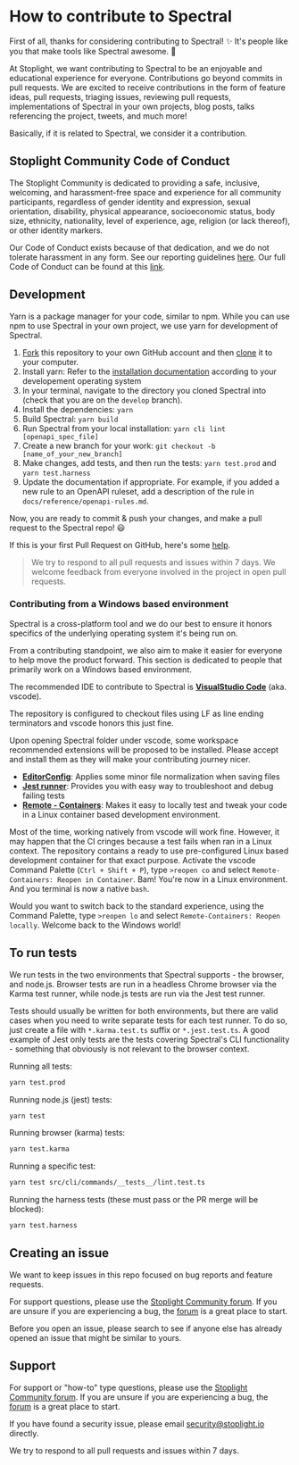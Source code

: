 # How to contribute to Spectral

First of all, thanks for considering contributing to Spectral! ✨ It's people like you that make tools like Spectral awesome. 💖

At Stoplight, we want contributing to Spectral to be an enjoyable and educational experience for everyone. Contributions go beyond commits in pull requests. We are excited to receive contributions in the form of feature ideas, pull requests, triaging issues, reviewing pull requests, implementations of Spectral in your own projects, blog posts, talks referencing the project, tweets, and much more!

Basically, if it is related to Spectral, we consider it a contribution.

## Stoplight Community Code of Conduct

The Stoplight Community is dedicated to providing a safe, inclusive, welcoming, and harassment-free space and experience for all community participants, regardless of gender identity and expression, sexual orientation, disability, physical appearance, socioeconomic status, body size, ethnicity, nationality, level of experience, age, religion (or lack thereof), or other identity markers.

Our Code of Conduct exists because of that dedication, and we do not tolerate harassment in any form. See our reporting guidelines [here](https://github.com/stoplightio/code-of-conduct/blob/master/incident-reporting.md). Our full Code of Conduct can be found at this [link](https://github.com/stoplightio/code-of-conduct/blob/master/long-form-code-of-conduct.md#long-form-code-of-conduct).

## Development

Yarn is a package manager for your code, similar to npm. While you can use npm to use Spectral in your own project, we use yarn for development of Spectral.

1. [Fork](https://help.github.com/articles/fork-a-repo/) this repository to your own GitHub account and then [clone](https://help.github.com/articles/cloning-a-repository/) it to your computer.
2. Install yarn: Refer to the [installation documentation](https://classic.yarnpkg.com/en/docs/install/) according to your developement operating system
3. In your terminal, navigate to the directory you cloned Spectral into (check that you are on the `develop` branch).
4. Install the dependencies: `yarn`
5. Build Spectral: `yarn build`
6. Run Spectral from your local installation: `yarn cli lint [openapi_spec_file]`
7. Create a new branch for your work: `git checkout -b [name_of_your_new_branch]`
8. Make changes, add tests, and then run the tests: `yarn test.prod` and `yarn test.harness`
9. Update the documentation if appropriate. For example, if you added a new rule to an OpenAPI ruleset,
add a description of the rule in `docs/reference/openapi-rules.md`.

Now, you are ready to commit & push your changes, and make a pull request to the Spectral repo! 😃

If this is your first Pull Request on GitHub, here's some [help](https://egghead.io/lessons/javascript-how-to-create-a-pull-request-on-github).

> We try to respond to all pull requests and issues within 7 days. We welcome feedback from everyone involved in the project in open pull requests.

### Contributing from a Windows based environment

Spectral is a cross-platform tool and we do our best to ensure it honors specifics
of the underlying operating system it's being run on.

From a contributing standpoint, we also aim to make it easier for everyone to help
move the product forward. This section is dedicated to people that primarily work
on a Windows based environment.

The recommended IDE to contribute to Spectral is **[VisualStudio Code](https://code.visualstudio.com/)** (aka. vscode).

The repository is configured to checkout files using LF as line ending terminators and vscode honors this just fine.

Upon opening Spectral folder under vscode, some workspace recommended extensions will be proposed to be installed.
Please accept and install them as they will make your contributing journey nicer.

- **[EditorConfig](https://marketplace.visualstudio.com/items?itemName=EditorConfig.EditorConfig)**: Applies some minor file normalization when saving files
- **[Jest runner](https://marketplace.visualstudio.com/items?itemName=firsttris.vscode-jest-runner)**: Provides you with easy way to troubleshoot and debug failing tests
- **[Remote - Containers](https://marketplace.visualstudio.com/items?itemName=ms-vscode-remote.remote-containers)**: Makes it easy to locally test and tweak your code in a Linux container based development environment.

Most of the time, working natively from vscode will work fine. However, it may happen that the CI cringes because a test fails when ran in a Linux context. The repository contains a ready to use pre-configured Linux based development container for that exact purpose. Activate the vscode Command Palette (`Ctrl + Shift + P`), type `>reopen co` and select `Remote-Containers: Reopen in Container`. Bam! You're now in a Linux environment. And you terminal is now a native `bash`.

Would you want to switch back to the standard experience, using the Command Palette, type `>reopen lo` and select `Remote-Containers: Reopen locally`. Welcome back to the Windows world!

## To run tests

We run tests in the two environments that Spectral supports - the browser, and node.js. Browser tests are run in a headless Chrome browser via the Karma test runner, while node.js tests are run via the Jest test runner.

Tests should usually be written for both environments, but there are valid cases when you need to write separate tests for each test runner. To do so, just create a file with `*.karma.test.ts` suffix or `*.jest.test.ts`. A good example of Jest only tests are the tests covering Spectral's CLI functionality - something that obviously is not relevant to the browser context.

Running all tests:

```bash
yarn test.prod
```

Running node.js (jest) tests:

```bash
yarn test
```

Running browser (karma) tests:

```bash
yarn test.karma
```

Running a specific test:

```bash
yarn test src/cli/commands/__tests__/lint.test.ts
```

Running the harness tests (these must pass or the PR merge will be blocked):

```bash
yarn test.harness
```

## Creating an issue

We want to keep issues in this repo focused on bug reports and feature requests.

For support questions, please use the [Stoplight Community forum](https://community.stoplight.io/c/open-source). If you are unsure if you are experiencing a bug, the [forum](https://community.stoplight.io/c/open-source) is a great place to start.

Before you open an issue, please search to see if anyone else has already opened an issue that might be similar to yours.

## Support

For support or "how-to" type questions, please use the [Stoplight Community forum](https://community.stoplight.io/c/open-source). If you are unsure if you are experiencing a bug, the [forum](https://community.stoplight.io/c/open-source) is a great place to start.

If you have found a security issue, please email [security@stoplight.io](mailto:security@stoplight.io) directly.

We try to respond to all pull requests and issues within 7 days.
